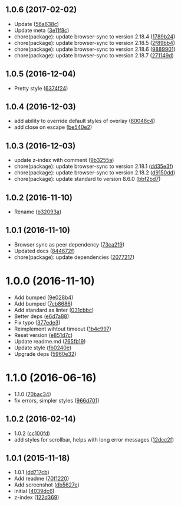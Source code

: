 <a name="1.0.6"></a>
## 1.0.6 (2017-02-02)

* Update ([56a638c](https://github.com/Kikobeats/bs-pretty-message/commit/56a638c))
* Update meta ([3e11f8c](https://github.com/Kikobeats/bs-pretty-message/commit/3e11f8c))
* chore(package): update browser-sync to version 2.18.4 ([1789b24](https://github.com/Kikobeats/bs-pretty-message/commit/1789b24))
* chore(package): update browser-sync to version 2.18.5 ([2f89bb4](https://github.com/Kikobeats/bs-pretty-message/commit/2f89bb4))
* chore(package): update browser-sync to version 2.18.6 ([9889901](https://github.com/Kikobeats/bs-pretty-message/commit/9889901))
* chore(package): update browser-sync to version 2.18.7 ([271149d](https://github.com/Kikobeats/bs-pretty-message/commit/271149d))



<a name="1.0.5"></a>
## 1.0.5 (2016-12-04)

* Pretty style ([6374f24](https://github.com/Kikobeats/bs-pretty-message/commit/6374f24))



<a name="1.0.4"></a>
## 1.0.4 (2016-12-03)

* add ability to override default styles of overlay ([80048c4](https://github.com/Kikobeats/bs-pretty-message/commit/80048c4))
* add close on escape ([be540e2](https://github.com/Kikobeats/bs-pretty-message/commit/be540e2))



<a name="1.0.3"></a>
## 1.0.3 (2016-12-03)

* update z-index with comment ([9b3255a](https://github.com/Kikobeats/bs-pretty-message/commit/9b3255a))
* chore(package): update browser-sync to version 2.18.1 ([dd35e3f](https://github.com/Kikobeats/bs-pretty-message/commit/dd35e3f))
* chore(package): update browser-sync to version 2.18.2 ([d9150dd](https://github.com/Kikobeats/bs-pretty-message/commit/d9150dd))
* chore(package): update standard to version 8.6.0 ([bbf2bd7](https://github.com/Kikobeats/bs-pretty-message/commit/bbf2bd7))



<a name="1.0.2"></a>
## 1.0.2 (2016-11-10)

* Rename ([b32093a](https://github.com/Kikobeats/bs-pretty-message/commit/b32093a))



<a name="1.0.1"></a>
## 1.0.1 (2016-11-10)

* Browser sync as peer dependency ([73ca2f9](https://github.com/Kikobeats/bs-pretty-message/commit/73ca2f9))
* Updated docs ([844672f](https://github.com/Kikobeats/bs-pretty-message/commit/844672f))
* chore(package): update dependencies ([2077217](https://github.com/Kikobeats/bs-pretty-message/commit/2077217))



<a name="1.0.0"></a>
# 1.0.0 (2016-11-10)

* Add bumped ([9e028b4](https://github.com/Kikobeats/bs-pretty-message/commit/9e028b4))
* Add bumped ([7cb8686](https://github.com/Kikobeats/bs-pretty-message/commit/7cb8686))
* Add standard as linter ([031cbbc](https://github.com/Kikobeats/bs-pretty-message/commit/031cbbc))
* Better deps ([e6d7a88](https://github.com/Kikobeats/bs-pretty-message/commit/e6d7a88))
* Fix typo ([377ede3](https://github.com/Kikobeats/bs-pretty-message/commit/377ede3))
* Reimplement wihtout timeout ([1b4c997](https://github.com/Kikobeats/bs-pretty-message/commit/1b4c997))
* Reset version ([e851d7c](https://github.com/Kikobeats/bs-pretty-message/commit/e851d7c))
* Update readme.md ([765fb19](https://github.com/Kikobeats/bs-pretty-message/commit/765fb19))
* Update style ([fb0240e](https://github.com/Kikobeats/bs-pretty-message/commit/fb0240e))
* Upgrade deps ([5960e32](https://github.com/Kikobeats/bs-pretty-message/commit/5960e32))



<a name="1.1.0"></a>
# 1.1.0 (2016-06-16)

* 1.1.0 ([70bac34](https://github.com/Kikobeats/bs-pretty-message/commit/70bac34))
* fix errors, simpler styles ([966d701](https://github.com/Kikobeats/bs-pretty-message/commit/966d701))



<a name="1.0.2"></a>
## 1.0.2 (2016-02-14)

* 1.0.2 ([cc100fd](https://github.com/Kikobeats/bs-pretty-message/commit/cc100fd))
* add styles for scrollbar, helps with long error messages ([12dcc2f](https://github.com/Kikobeats/bs-pretty-message/commit/12dcc2f))



<a name="1.0.1"></a>
## 1.0.1 (2015-11-18)

* 1.0.1 ([dd717cb](https://github.com/Kikobeats/bs-pretty-message/commit/dd717cb))
* Add readme ([70f1220](https://github.com/Kikobeats/bs-pretty-message/commit/70f1220))
* Add screenshot ([db5627e](https://github.com/Kikobeats/bs-pretty-message/commit/db5627e))
* initial ([4039dc6](https://github.com/Kikobeats/bs-pretty-message/commit/4039dc6))
* z-index ([122d369](https://github.com/Kikobeats/bs-pretty-message/commit/122d369))



